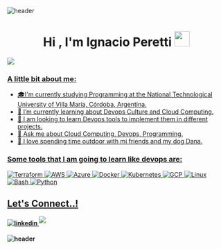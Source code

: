 
![header](https://capsule-render.vercel.app/api?type=waving&color=gradient&text=Hello%20World!&height=100&section=header&fontColor=d6ace6)
<h1 align="center"><b>Hi , I'm Ignacio Peretti </b><img src="https://media.giphy.com/media/hvRJCLFzcasrR4ia7z/giphy.gif" width="35"></h1>
<!--  -->
<p align="center">

 <a href="https://github.com/DenverCoder1/readme-typing-svg"><img src="https://readme-typing-svg.herokuapp.com?lines=Villa María,+Córdoba,+Argentina.;23+Years+Old.&width==500&height=50">
 

###  A little bit about me:
- 🎓I'm currently studying Programming at the National Technological University of Villa María, Córdoba, Argentina.
- 🌱 I’m currently learning about Devops Culture and Cloud Computing.
- 👯 I am looking to learn Devops tools to implement them in different projects.
- 💬 Ask me about Cloud Computing, Devops, Programming.
- 🔭 I love spending time outdoor with mi friends and my dog Dana.
### Some tools that I am going to learn like devops are:

![Terraform](https://img.shields.io/badge/-Terraform-623CE4?style=flat-square&logo=terraform&logoColor=white)
![AWS](https://img.shields.io/badge/-AWS-232F3E?style=flat-square&logo=amazon-aws&logoColor=white)
![Azure](https://img.shields.io/badge/-Azure-0089D6?style=flat-square&logo=microsoft-azure&logoColor=white)
![Docker](https://img.shields.io/badge/-Docker-2496ED?style=flat-square&logo=docker&logoColor=white)
![Kubernetes](https://img.shields.io/badge/-Kubernetes-326CE5?style=flat-square&logo=kubernetes&logoColor=white)
![GCP](https://img.shields.io/badge/-GCP-4285F4?style=flat-square&logo=google-cloud&logoColor=white)
![Linux](https://img.shields.io/badge/-Linux-FCC624?style=flat-square&logo=linux&logoColor=white)
![Bash](https://img.shields.io/badge/-Bash-4EAA25?style=flat-square&logo=gnu-bash&logoColor=white)
![Python](https://img.shields.io/badge/-Python-3776AB?style=flat-square&logo=python&logoColor=white)

## <b> Let's Connect..!
<a href="https://linkedin.com/in/ignacioperetti" target="_blank">
<img src="https://img.shields.io/badge/linkedin:  ignacioperetti-%2300acee.svg?color=405DE6&style=for-the-badge&logo=linkedin&logoColor=white" alt=linkedin style="margin-bottom: 5px;"/>

<a href="ignacioperetti11@gmail.com" target="_blank">
<img src="https://img.shields.io/badge/gmail:  ignacioperetti11@gmail.com-%23EA4335.svg?style=for-the-badge&logo=gmail&logoColor=white" t=mail style="margin-bottom: 5px;" />
</a>




![header](https://capsule-render.vercel.app/api?type=waving&color=gradient&height=100&section=footer)
